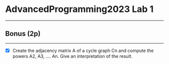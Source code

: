 # AdvancedProgramming2023 Lab 1

------------------
## Bonus (2p)

--------------
- [x] Create the adjacency matrix A of a cycle graph Cn and compute the powers A2, A3, .... An. Give an interpretation of the result.

